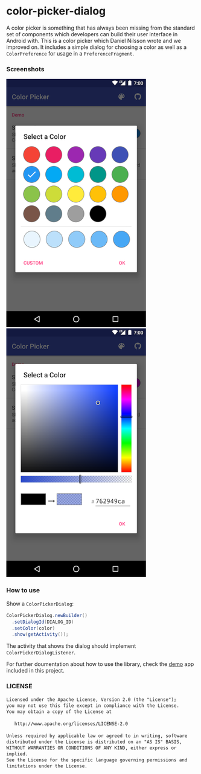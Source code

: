 # color-picker-dialog

A color picker is something that has always been missing from the standard set of components which developers can build their user interface in Android with. This is a color picker which Daniel Nilsson wrote and we improved on. It includes a simple dialog for choosing a color as well as a `ColorPreference` for usage in a `PreferenceFragment`.

### Screenshots
<img src="art/screenshot1.png" width="370" alt="Screenshot">
<img src="art/screenshot3.png" width="370" alt="Screenshot">

### How to use

Show a `ColorPickerDialog`:

```java
ColorPickerDialog.newBuilder()
  .setDialogId(DIALOG_ID)
  .setColor(color)
  .show(getActivity());
```

The activity that shows the dialog should implement `ColorPickerDialogListener`.

For further doumentation about how to use the library, check the [demo](demo) app included in this project.

### LICENSE

    Licensed under the Apache License, Version 2.0 (the "License");
    you may not use this file except in compliance with the License.
    You may obtain a copy of the License at

       http://www.apache.org/licenses/LICENSE-2.0

    Unless required by applicable law or agreed to in writing, software
    distributed under the License is distributed on an "AS IS" BASIS,
    WITHOUT WARRANTIES OR CONDITIONS OF ANY KIND, either express or implied.
    See the License for the specific language governing permissions and
    limitations under the License.
